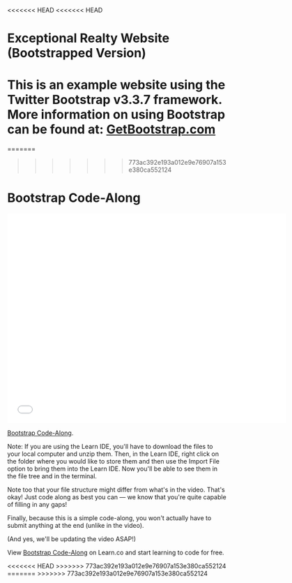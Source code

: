 <<<<<<< HEAD
<<<<<<< HEAD
# Exceptional Realty Website (Bootstrapped Version)

This is an example website using the Twitter Bootstrap v3.3.7 framework.
More information on using Bootstrap can be found at: [GetBootstrap.com](http://getbootstrap.com)
=======
=======
>>>>>>> 773ac392e193a012e9e76907a153e380ca552124
# Bootstrap Code-Along

<iframe width="640" height="480" src="//www.youtube.com/embed/o5UCDvaNLd8?rel=0&modestbranding=1" frameborder="0" allowfullscreen></iframe>

<p><a href="https://www.youtube.com/watch?v=o5UCDvaNLd8">Bootstrap Code-Along</a>.</p>

Note: If you are using the Learn IDE, you'll have to download the files to your local computer and unzip them. Then, in the Learn IDE, right click on the folder where you would like to store them and then use the Import File option to bring them into the Learn IDE. Now you'll be able to see them in the file tree and in the terminal.

Note too that your file structure might differ from what's in the video. That's okay! Just code along as best you can — we know that you're quite capable of filling in any gaps!

Finally, because this is a simple code-along, you won't actually have to submit anything at the end (unlike in the video).

(And yes, we'll be updating the video ASAP!)

<p data-visibility='hidden'>View <a href='https://learn.co/lessons/bootstrap-codealong' title='Bootstrap Code-Along'>Bootstrap Code-Along</a> on Learn.co and start learning to code for free.</p>
<<<<<<< HEAD
>>>>>>> 773ac392e193a012e9e76907a153e380ca552124
=======
>>>>>>> 773ac392e193a012e9e76907a153e380ca552124
